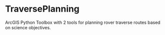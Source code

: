 # TraversePlanning
ArcGIS Python Toolbox with 2 tools for planning rover traverse routes based on science objectives.
